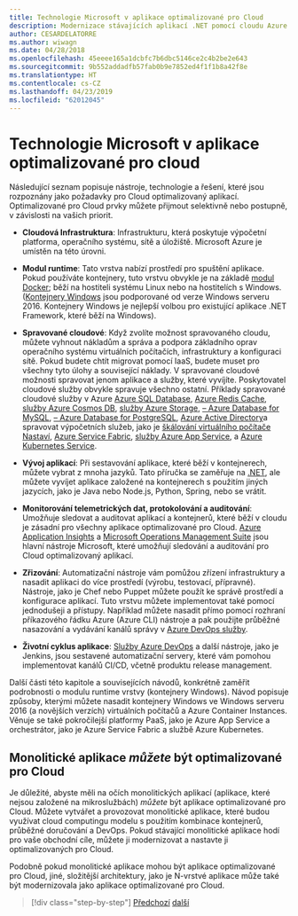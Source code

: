 ```yaml
---
title: Technologie Microsoft v aplikace optimalizované pro Cloud
description: Modernizace stávajících aplikací .NET pomocí cloudu Azure a Windows kontejnery | Technologie Microsoft v aplikace optimalizované pro Cloud
author: CESARDELATORRE
ms.author: wiwagn
ms.date: 04/28/2018
ms.openlocfilehash: 45eeee165a1dcbfc7b6dbc5146ce2c4b2be2e643
ms.sourcegitcommit: 9b552addadfb57fab0b9e7852ed4f1f1b8a42f8e
ms.translationtype: HT
ms.contentlocale: cs-CZ
ms.lasthandoff: 04/23/2019
ms.locfileid: "62012045"
---
```

# <a name="microsoft-technologies-in-cloud-optimized-applications"></a>Technologie Microsoft v aplikace optimalizované pro cloud

Následující seznam popisuje nástroje, technologie a řešení, které jsou rozpoznány jako požadavky pro Cloud optimalizovaný aplikací. Optimalizované pro Cloud prvky můžete přijmout selektivně nebo postupně, v závislosti na vašich priorit.

- **Cloudová Infrastruktura**: Infrastrukturu, která poskytuje výpočetní platforma, operačního systému, sítě a úložiště. Microsoft Azure je umístěn na této úrovni.

- **Modul runtime**: Tato vrstva nabízí prostředí pro spuštění aplikace. Pokud používáte kontejnery, tuto vrstvu obvykle je na základě [modul Docker](https://docs.docker.com/engine/); běží na hostiteli systému Linux nebo na hostitelích s Windows. ([Kontejnery Windows](https://docs.microsoft.com/virtualization/windowscontainers/about/) jsou podporované od verze Windows serveru 2016. Kontejnery Windows je nejlepší volbou pro existující aplikace .NET Framework, které běží na Windows).

- **Spravované cloudové**: Když zvolíte možnost spravovaného cloudu, můžete vyhnout nákladům a správa a podpora základního oprav operačního systému virtuálních počítačích, infrastruktury a konfiguraci sítě. Pokud budete chtít migrovat pomocí IaaS, budete muset pro všechny tyto úlohy a související náklady. V spravované cloudové možnosti spravovat jenom aplikace a služby, které vyvíjíte. Poskytovatel cloudové služby obvykle spravuje všechno ostatní. Příklady spravované cloudové služby v Azure [Azure SQL Database](https://azure.microsoft.com/services/sql-database), [Azure Redis Cache](https://azure.microsoft.com/services/cache/), [služby Azure Cosmos DB](https://azure.microsoft.com/services/cosmos-db/), [služby Azure Storage](https://azure.microsoft.com/services/storage/), [– Azure Database for MySQL](https://azure.microsoft.com/services/mysql/), [– Azure Database for PostgreSQL](https://azure.microsoft.com/services/postgresql/), [Azure Active Directory](https://azure.microsoft.com/services/active-directory/)a spravovat výpočetních služeb, jako je [škálování virtuálního počítače Nastaví](https://azure.microsoft.com/services/virtual-machine-scale-sets/), [Azure Service Fabric](https://azure.microsoft.com/services/service-fabric/), [služby Azure App Service](https://azure.microsoft.com/services/app-service/), a [Azure Kubernetes Service](https://azure.microsoft.com/services/container-service/).

- **Vývoj aplikací**: Při sestavování aplikace, které běží v kontejnerech, můžete vybrat z mnoha jazyků. Tato příručka se zaměřuje na [.NET](https://www.microsoft.com/net), ale můžete vyvíjet aplikace založené na kontejnerech s použitím jiných jazycích, jako je Java nebo Node.js, Python, Spring, nebo se vrátit.

- **Monitorování telemetrických dat, protokolování a auditování**: Umožňuje sledovat a auditovat aplikací a kontejnerů, které běží v cloudu je zásadní pro všechny aplikace optimalizované pro Cloud. [Azure Application Insights](https://azure.microsoft.com/services/application-insights/) a [Microsoft Operations Management Suite](https://www.microsoft.com/cloud-platform/operations-management-suite) jsou hlavní nástroje Microsoft, které umožňují sledování a auditování pro Cloud optimalizovaný aplikací.

- **Zřizování**: Automatizační nástroje vám pomůžou zřízení infrastruktury a nasadit aplikaci do více prostředí (výrobu, testovací, přípravné). Nástroje, jako je Chef nebo Puppet můžete použít ke správě prostředí a konfigurace aplikací. Tuto vrstvu můžete implementovat také pomocí jednodušeji a přístupy. Například můžete nasadit přímo pomocí rozhraní příkazového řádku Azure (Azure CLI) nástroje a pak použijte průběžné nasazování a vydávání kanálů správy v [Azure DevOps služby](https://azure.microsoft.com/services/devops/).

- **Životní cyklus aplikace**: [Služby Azure DevOps](https://azure.microsoft.com/services/devops/) a další nástroje, jako je Jenkins, jsou sestavené automatizační servery, které vám pomohou implementovat kanálů CI/CD, včetně produktu release management.

Další části této kapitole a souvisejících návodů, konkrétně zaměřit podrobnosti o modulu runtime vrstvy (kontejnery Windows). Návod popisuje způsoby, kterými můžete nasadit kontejnery Windows ve Windows serveru 2016 (a novějších verzích) virtuálních počítačů a Azure Container Instances. Věnuje se také pokročilejší platformy PaaS, jako je Azure App Service a orchestrátor, jako je Azure Service Fabric a službě Azure Kubernetes.

## <a name="monolithic-applications-can-be-cloud-optimized"></a>Monolitické aplikace *můžete* být optimalizované pro Cloud

Je důležité, abyste měli na očích monolitických aplikací (aplikace, které nejsou založené na mikroslužbách) *můžete* být aplikace optimalizované pro Cloud. Můžete vytvářet a provozovat monolitické aplikace, které budou využívat cloud computingu modelu s použitím kombinace kontejnerů, průběžné doručování a DevOps. Pokud stávající monolitické aplikace hodí pro vaše obchodní cíle, můžete ji modernizovat a nastavte ji optimalizovaných pro Cloud.

Podobně pokud monolitické aplikace mohou být aplikace optimalizované pro Cloud, jiné, složitější architektury, jako je N-vrstvé aplikace může také být modernizovala jako aplikace optimalizované pro Cloud.

>[!div class="step-by-step"]
>[Předchozí](reasons-to-modernize-existing-net-apps-to-cloud-optimized-applications.md)
>[další](what-about-cloud-native-applications.md)